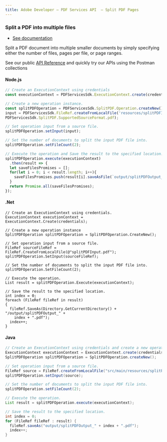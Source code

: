 ```yaml
---
title: Adobe Developer — PDF Services API  — Split PDF Pages
---
```


<TextBlock slots="heading, buttons, text, text1" theme="dark" hasCodeBlock className="bgBlue link"/>

### Split a PDF into multiple files

- [See documentation](/document-services/docs/overview/pdf-services-api/)

Split a PDF document into multiple smaller documents by simply specifying either the number of files, pages per file, or page ranges.

See our public [API Reference](https://documentcloud.adobe.com/document-services/index.html#post-splitPDF) and quickly try our APIs using the Postman collections

<CodeBlock slots="heading, code" repeat="3" languages="js,.net,java" />

#### Node.js

```js
// Create an ExecutionContext using credentials
const executionContext = PDFServicesSdk.ExecutionContext.create(credentials);

// Create a new operation instance.
const splitPDFOperation = PDFServicesSdk.SplitPDF.Operation.createNew(),
input = PDFServicesSdk.FileRef.createFromLocalFile('resources/splitPDFInput.pdf',
PDFServicesSdk.SplitPDF.SupportedSourceFormat.pdf);

// Set operation input from a source file.
splitPDFOperation.setInput(input);

// Set the number of documents to split the input PDF file into.
splitPDFOperation.setFileCount(2);

// Execute the operation and Save the result to the specified location.
splitPDFOperation.execute(executionContext)
  .then(result => {
  let saveFilesPromises = [];
  for(let i = 0; i < result.length; i++){
    saveFilesPromises.push(result[i].saveAsFile(`output/splitPDFOutput_${i}.pdf`));
  }
  return Promise.all(saveFilesPromises);
});
```

#### .Net

```clike
// Create an ExecutionContext using credentials.
ExecutionContext executionContext = ExecutionContext.Create(credentials);

// Create a new operation instance
SplitPDFOperation splitPDFOperation = SplitPDFOperation.CreateNew();

// Set operation input from a source file.
FileRef sourceFileRef = FileRef.CreateFromLocalFile(@"splitPDFInput.pdf");
splitPDFOperation.SetInput(sourceFileRef);

// Set the number of documents to split the input PDF file into.
splitPDFOperation.SetFileCount(2);

// Execute the operation.
List result = splitPDFOperation.Execute(executionContext);

// Save the result to the specified location.
int index = 0;
foreach (FileRef fileRef in result)
{
  fileRef.SaveAs(Directory.GetCurrentDirectory() + "/output/splitPDFOutput_" +
    index + ".pdf");
  index++;
}
```

#### Java

```java
// Create an ExecutionContext using credentials and create a new operation instance.
ExecutionContext executionContext = ExecutionContext.create(credentials);
SplitPDFOperation splitPDFOperation = SplitPDFOperation.createNew();

// Set operation input from a source file.
FileRef source = FileRef.createFromLocalFile("src/main/resources/splitPDFInput.pdf");
splitPDFOperation.setInput(source);

// Set the number of documents to split the input PDF file into.
splitPDFOperation.setFileCount(2);

// Execute the operation.
List result = splitPDFOperation.execute(executionContext);

// Save the result to the specified location.
int index = 0;
for (FileRef fileRef : result) {
  fileRef.saveAs("output/splitPDFOutput_" + index + ".pdf");
  index++;
}
```
